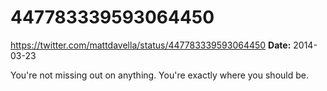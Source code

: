 # 447783339593064450
https://twitter.com/mattdavella/status/447783339593064450
**Date:** 2014-03-23

You're not missing out on anything. You're exactly where you should be.
